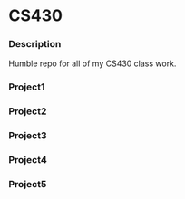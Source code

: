 # CS430

### Description
Humble repo for all of my CS430 class work.

### Project1

### Project2

### Project3

### Project4

### Project5


